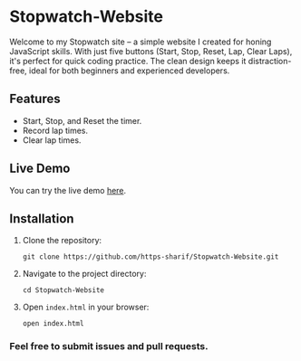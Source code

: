 # Stopwatch-Website
Welcome to my Stopwatch site – a simple website I created for honing JavaScript skills. With just five buttons (Start, Stop, Reset, Lap, Clear Laps), it's perfect for quick coding practice. The clean design keeps it distraction-free, ideal for both beginners and experienced developers.

## Features

- Start, Stop, and Reset the timer.
- Record lap times.
- Clear lap times.

## Live Demo

You can try the live demo [here](https://https-sharif.github.io/Stopwatch-Website/).

## Installation

1. Clone the repository:
    ```
   git clone https://github.com/https-sharif/Stopwatch-Website.git
    ```
3. Navigate to the project directory:
    ```
   cd Stopwatch-Website
    ```
5. Open `index.html` in your browser:
    ```
   open index.html
    ```

### Feel free to submit issues and pull requests.
